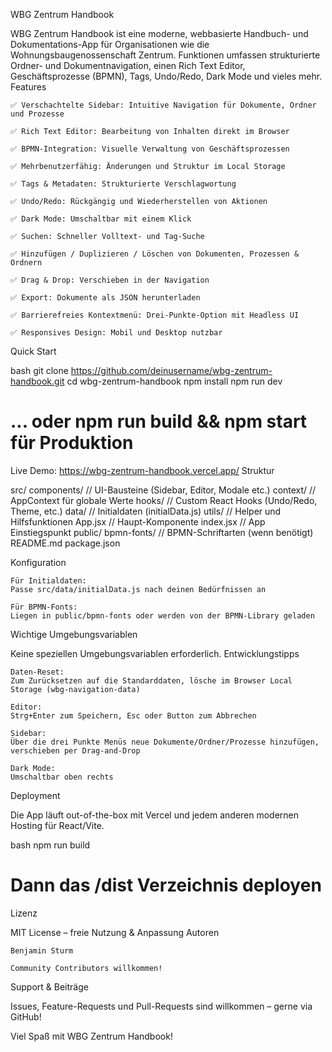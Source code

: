 WBG Zentrum Handbook

WBG Zentrum Handbook ist eine moderne, webbasierte Handbuch- und Dokumentations-App für Organisationen wie die Wohnungsbaugenossenschaft Zentrum.
Funktionen umfassen strukturierte Ordner- und Dokumentnavigation, einen Rich Text Editor, Geschäftsprozesse (BPMN), Tags, Undo/Redo, Dark Mode und vieles mehr.
Features

    ✅ Verschachtelte Sidebar: Intuitive Navigation für Dokumente, Ordner und Prozesse

    ✅ Rich Text Editor: Bearbeitung von Inhalten direkt im Browser

    ✅ BPMN-Integration: Visuelle Verwaltung von Geschäftsprozessen

    ✅ Mehrbenutzerfähig: Änderungen und Struktur im Local Storage

    ✅ Tags & Metadaten: Strukturierte Verschlagwortung

    ✅ Undo/Redo: Rückgängig und Wiederherstellen von Aktionen

    ✅ Dark Mode: Umschaltbar mit einem Klick

    ✅ Suchen: Schneller Volltext- und Tag-Suche

    ✅ Hinzufügen / Duplizieren / Löschen von Dokumenten, Prozessen & Ordnern

    ✅ Drag & Drop: Verschieben in der Navigation

    ✅ Export: Dokumente als JSON herunterladen

    ✅ Barrierefreies Kontextmenü: Drei-Punkte-Option mit Headless UI

    ✅ Responsives Design: Mobil und Desktop nutzbar

Quick Start

bash
git clone https://github.com/deinusername/wbg-zentrum-handbook.git
cd wbg-zentrum-handbook
npm install
npm run dev
# ... oder npm run build && npm start für Produktion

Live Demo:
https://wbg-zentrum-handbook.vercel.app/
Struktur

src/
  components/      // UI-Bausteine (Sidebar, Editor, Modale etc.)
  context/         // AppContext für globale Werte
  hooks/           // Custom React Hooks (Undo/Redo, Theme, etc.)
  data/            // Initialdaten (initialData.js)
  utils/           // Helper und Hilfsfunktionen
  App.jsx          // Haupt-Komponente
  index.jsx        // App Einstiegspunkt
public/
  bpmn-fonts/      // BPMN-Schriftarten (wenn benötigt)
README.md
package.json


Konfiguration

    Für Initialdaten:
    Passe src/data/initialData.js nach deinen Bedürfnissen an

    Für BPMN-Fonts:
    Liegen in public/bpmn-fonts oder werden von der BPMN-Library geladen

Wichtige Umgebungsvariablen

Keine speziellen Umgebungsvariablen erforderlich.
Entwicklungstipps

    Daten-Reset:
    Zum Zurücksetzen auf die Standarddaten, lösche im Browser Local Storage (wbg-navigation-data)

    Editor:
    Strg+Enter zum Speichern, Esc oder Button zum Abbrechen

    Sidebar:
    Über die drei Punkte Menüs neue Dokumente/Ordner/Prozesse hinzufügen, verschieben per Drag-and-Drop

    Dark Mode:
    Umschaltbar oben rechts

Deployment

Die App läuft out-of-the-box mit Vercel und jedem anderen modernen Hosting für React/Vite.

bash
npm run build
# Dann das /dist Verzeichnis deployen

Lizenz

MIT License – freie Nutzung & Anpassung
Autoren

    Benjamin Sturm

    Community Contributors willkommen!

Support & Beiträge

Issues, Feature-Requests und Pull-Requests sind willkommen – gerne via GitHub!

Viel Spaß mit WBG Zentrum Handbook!
